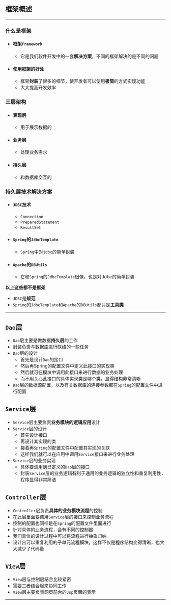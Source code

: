 ## 框架概述

---

### 什么是框架

- #### 框架`Framework`

  - 它是我们软件开发中的一套**解决方案**，不同的框架解决的是不同的问题

- #### 使用框架的好处

  - 框架**封装**了很多的细节，使开发者可以使用**极简**的方式实现功能
  - 大大提高开发效率

### 三层架构

- #### 表现层

  - 用于展示数据的

- #### 业务层

  - 处理业务需求

- #### 持久层

  - 和数据库交互的

### 持久层技术解决方案

- #### `JDBC`技术

  - `Connection`
  - `PreparedStatement`
  - `ResultSet`

- #### `Spring`的`JdbcTemplate`

  - `Spring`中对`jdbc`的简单封装

- #### `Apache`的`DBUtils`

  - 它和`Spring`的`JdbcTemplate`很像，也是对Jdbc的简单封装

**以上这些都不是框架**

- `JDBC`是**规范**
- `Spring`的`JdbcTemplate`和`Apache`的`DBUtils`都只是**工具类**

---

## `Dao`层

- `Dao`层主要是做数据**持久层**的工作
- 封装负责与数据库进行联络的一些任务
- `Dao`层的设计
  - 首先是设计`Dao`的接口
  - 然后再Spring的配置文件中定义此接口的实现类
  - 然后就可在模块中调用此接口来进行数据的业务处理
  - 而不用关心此接口的具体实现类是哪个类，显得结构非常清晰
- `Dao`层的数据源配置，以及有关数据库的连接参数都在`Spring`的配置文件中进行配置

## `Service`层

- `Service`层主要负责**业务模块的逻辑应用**设计
- `Service`层的设计
  - 首先设计接口
  - 再设计其实现的类
  - 接着再`Spring`的配置文件中配置其实现的关联
  - 这样我们就可以在应用中调用`Service`接口来进行业务处理
- `Service`层的业务实现
  - 具体要调用到已定义的`Dao`层的接口
  - 封装`Service`层的业务逻辑有利于通用的业务逻辑的独立性和重复利用性，程序显得非常简洁

## `Controller`层

- `Controller`层负责**具体的业务模块流程**的控制
- 在此层里面要调用`Service`层的接口来控制业务流程
- 控制的配置也同样是在`Spring`的配置文件里面进行
- 针对具体的业务流程，会有不同的控制器
- 我们具体的设计过程中可以将流程进行抽象归纳
- 设计出可以重复利用的子单元流程模块，这样不仅是程序结构变得清晰，也大大减少了代码量

## `View`层

- `View`层与控制层结合比较紧密
- 需要二者结合起来协同工作
- `View`层主要负责网页前台的`Jsp`页面的表示

---

